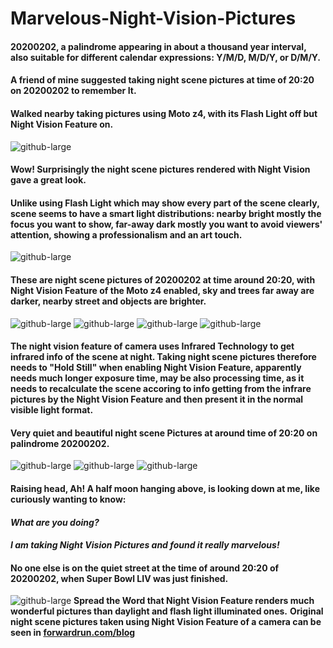 # Marvelous-Night-Vision-Pictures

#### 20200202, a palindrome appearing in about a thousand year interval, also suitable for different calendar expressions: Y/M/D, M/D/Y, or D/M/Y.

#### A friend of mine suggested taking night scene pictures at time of 20:20 on 20200202 to remember It.

#### Walked nearby taking pictures using Moto z4, with its Flash Light off but Night Vision Feature on.
![github-large](https://github.com/jianxinl/Marvelous-Night-Vision-Pictures/blob/master/20200202-2.jpg)
#### Wow! Surprisingly the night scene pictures rendered with Night Vision gave a great look.
#### Unlike using Flash Light which may show every part of the scene clearly, scene seems to have a smart light distributions: nearby bright mostly the focus you want to show, far-away dark mostly you want to avoid viewers' attention, showing a professionalism and an art touch.
![github-large](https://github.com/jianxinl/Marvelous-Night-Vision-Pictures/blob/master/20200202-3.jpg)
#### These are night scene pictures of 20200202 at time around 20:20, with Night Vision Feature of the Moto z4 enabled, sky and trees far away are darker, nearby street and objects are brighter.
![github-large](https://github.com/jianxinl/Marvelous-Night-Vision-Pictures/blob/master/20200202-4.jpg)
![github-large](https://github.com/jianxinl/Marvelous-Night-Vision-Pictures/blob/master/20200202-5.jpg)
![github-large](https://github.com/jianxinl/Marvelous-Night-Vision-Pictures/blob/master/20200202-6.jpg)
![github-large](https://github.com/jianxinl/Marvelous-Night-Vision-Pictures/blob/master/20200202-7.jpg)
#### The night vision feature of camera uses Infrared Technology to get infrared info of the scene at night. Taking night scene pictures therefore needs to "Hold Still" when enabling Night Vision Feature, apparently needs much longer exposure time, may be also processing time, as it needs to recalculate the scene accoring to info getting from the infrare pictures by the Night Vision Feature and then present it in the normal visible light format.

#### Very quiet and beautiful night scene Pictures at around time of 20:20 on palindrome 20200202.
![github-large](https://github.com/jianxinl/Marvelous-Night-Vision-Pictures/blob/master/20200202-8.jpg)
![github-large](https://github.com/jianxinl/Marvelous-Night-Vision-Pictures/blob/master/20200202-9.jpg)
![github-large](https://github.com/jianxinl/Marvelous-Night-Vision-Pictures/blob/master/20200202-90.jpg)
#### Raising head, Ah! A half moon hanging above, is looking down at me, like curiously wanting to know: 

#### *What are you doing?*
#### *I am taking Night Vision Pictures and found it really marvelous!*

#### No one else is on the quiet street at the time of around 20:20 of 20200202, when Super Bowl LIV was just finished.
![github-large](https://github.com/jianxinl/Marvelous-Night-Vision-Pictures/blob/master/20200202-91.jpg)
**Spread the Word that Night Vision Feature renders much wonderful pictures than daylight and flash light illuminated ones.**
**Original night scene pictures taken using Night Vision Feature of a camera can be seen in [forwardrun.com/blog](https://forwardrun.com/blog)**
